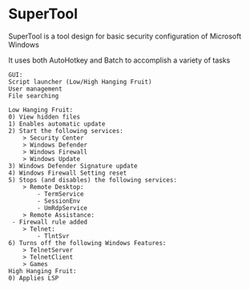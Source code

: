 <h1>SuperTool</h1>
SuperTool is a tool design for basic security configuration of Microsoft Windows

It uses both AutoHotkey and Batch to accomplish a variety of tasks

```
GUI:
Script launcher (Low/High Hanging Fruit)
User management
File searching

Low Hanging Fruit:
0) View hidden files
1) Enables automatic update
2) Start the following services:
    > Security Center
    > Windows Defender
    > Windows Firewall
    > Windows Update
3) Windows Defender Signature update
4) Windows Firewall Setting reset
5) Stops (and disables) the following services:
    > Remote Desktop:
        - TermService
        - SessionEnv
        - UmRdpService
    > Remote Assistance:
 - Firewall rule added
    > Telnet:
        - TlntSvr
6) Turns off the following Windows Features:
    > TelnetServer
    > TelnetClient
    > Games
High Hanging Fruit:
0) Applies LSP
```

